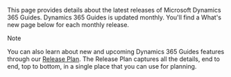 

This page provides details about the latest releases of Microsoft Dynamics 365 Guides. Dynamics 365 Guides is updated monthly. You'll find
a What's new page below for each monthly release. 

> [!NOTE]
> You can also learn about new and upcoming Dynamics 365 Guides features through our 
[Release Plan](https://docs.microsoft.com/en-us/business-applications-release-notes/April19/dynamics365-mixed-reality/microsoft-dynamics365-guides/planned-features). The Release Plan captures all the 
details, end to end, top to bottom, in a single place that you can use for planning. 
